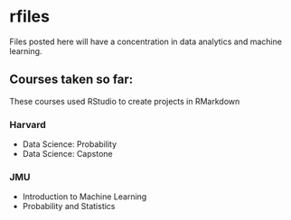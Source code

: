 # rfiles
Files posted here will have a concentration in data analytics and machine learning. 

## Courses taken so far:
These courses used RStudio to create projects in RMarkdown

### Harvard 

- Data Science: Probability 
- Data Science: Capstone 

### JMU
- Introduction to Machine Learning 
- Probability and Statistics 


